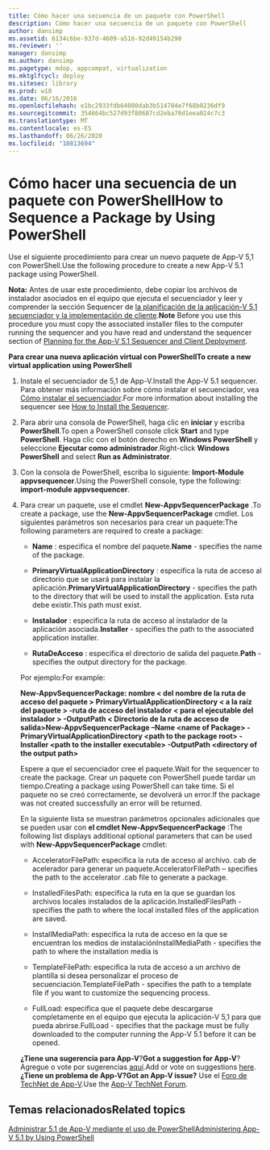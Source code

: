 ```yaml
---
title: Cómo hacer una secuencia de un paquete con PowerShell
description: Cómo hacer una secuencia de un paquete con PowerShell
author: dansimp
ms.assetid: 6134c6be-937d-4609-a516-92d49154b290
ms.reviewer: ''
manager: dansimp
ms.author: dansimp
ms.pagetype: mdop, appcompat, virtualization
ms.mktglfcycl: deploy
ms.sitesec: library
ms.prod: w10
ms.date: 06/16/2016
ms.openlocfilehash: e1bc2933fdb64080dab3b514784e7f68b0236df9
ms.sourcegitcommit: 354664bc527d93f80687cd2eba70d1eea024c7c3
ms.translationtype: MT
ms.contentlocale: es-ES
ms.lasthandoff: 06/26/2020
ms.locfileid: "10813694"
---
```

# <span data-ttu-id="cc3bb-103">Cómo hacer una secuencia de un paquete con PowerShell</span><span class="sxs-lookup"><span data-stu-id="cc3bb-103">How to Sequence a Package by Using PowerShell</span></span>


<span data-ttu-id="cc3bb-104">Use el siguiente procedimiento para crear un nuevo paquete de App-V 5,1 con PowerShell.</span><span class="sxs-lookup"><span data-stu-id="cc3bb-104">Use the following procedure to create a new App-V 5.1 package using PowerShell.</span></span>

<span data-ttu-id="cc3bb-105">**Nota:**  Antes de usar este procedimiento, debe copiar los archivos de instalador asociados en el equipo que ejecuta el secuenciador y leer y comprender la sección Sequencer de [la planificación de la aplicación-V 5,1 secuenciador y la implementación de cliente](planning-for-the-app-v-51-sequencer-and-client-deployment.md).</span><span class="sxs-lookup"><span data-stu-id="cc3bb-105">**Note** Before you use this procedure you must copy the associated installer files to the computer running the sequencer and you have read and understand the sequencer section of [Planning for the App-V 5.1 Sequencer and Client Deployment](planning-for-the-app-v-51-sequencer-and-client-deployment.md).</span></span>

 

**<span data-ttu-id="cc3bb-106">Para crear una nueva aplicación virtual con PowerShell</span><span class="sxs-lookup"><span data-stu-id="cc3bb-106">To create a new virtual application using PowerShell</span></span>**

1.  <span data-ttu-id="cc3bb-107">Instale el secuenciador de 5,1 de App-V.</span><span class="sxs-lookup"><span data-stu-id="cc3bb-107">Install the App-V 5.1 sequencer.</span></span> <span data-ttu-id="cc3bb-108">Para obtener más información sobre cómo instalar el secuenciador, vea [Cómo instalar el secuenciador](how-to-install-the-sequencer-51beta-gb18030.md).</span><span class="sxs-lookup"><span data-stu-id="cc3bb-108">For more information about installing the sequencer see [How to Install the Sequencer](how-to-install-the-sequencer-51beta-gb18030.md).</span></span>

2.  <span data-ttu-id="cc3bb-109">Para abrir una consola de PowerShell, haga clic en **iniciar** y escriba **PowerShell**.</span><span class="sxs-lookup"><span data-stu-id="cc3bb-109">To open a PowerShell console click **Start** and type **PowerShell**.</span></span> <span data-ttu-id="cc3bb-110">Haga clic con el botón derecho en **Windows PowerShell** y seleccione **Ejecutar como administrador**.</span><span class="sxs-lookup"><span data-stu-id="cc3bb-110">Right-click **Windows PowerShell** and select **Run as Administrator**.</span></span>

3.  <span data-ttu-id="cc3bb-111">Con la consola de PowerShell, escriba lo siguiente: **Import-Module appvsequencer**.</span><span class="sxs-lookup"><span data-stu-id="cc3bb-111">Using the PowerShell console, type the following: **import-module appvsequencer**.</span></span>

4.  <span data-ttu-id="cc3bb-112">Para crear un paquete, use el cmdlet **New-AppvSequencerPackage** .</span><span class="sxs-lookup"><span data-stu-id="cc3bb-112">To create a package, use the **New-AppvSequencerPackage** cmdlet.</span></span> <span data-ttu-id="cc3bb-113">Los siguientes parámetros son necesarios para crear un paquete:</span><span class="sxs-lookup"><span data-stu-id="cc3bb-113">The following parameters are required to create a package:</span></span>

    -   <span data-ttu-id="cc3bb-114">**Name** : especifica el nombre del paquete.</span><span class="sxs-lookup"><span data-stu-id="cc3bb-114">**Name** - specifies the name of the package.</span></span>

    -   <span data-ttu-id="cc3bb-115">**PrimaryVirtualApplicationDirectory** : especifica la ruta de acceso al directorio que se usará para instalar la aplicación.</span><span class="sxs-lookup"><span data-stu-id="cc3bb-115">**PrimaryVirtualApplicationDirectory** - specifies the path to the directory that will be used to install the application.</span></span> <span data-ttu-id="cc3bb-116">Esta ruta debe existir.</span><span class="sxs-lookup"><span data-stu-id="cc3bb-116">This path must exist.</span></span>

    -   <span data-ttu-id="cc3bb-117">**Instalador** : especifica la ruta de acceso al instalador de la aplicación asociada.</span><span class="sxs-lookup"><span data-stu-id="cc3bb-117">**Installer** - specifies the path to the associated application installer.</span></span>

    -   <span data-ttu-id="cc3bb-118">**RutaDeAcceso** : especifica el directorio de salida del paquete.</span><span class="sxs-lookup"><span data-stu-id="cc3bb-118">**Path** - specifies the output directory for the package.</span></span>

    <span data-ttu-id="cc3bb-119">Por ejemplo:</span><span class="sxs-lookup"><span data-stu-id="cc3bb-119">For example:</span></span>

    **<span data-ttu-id="cc3bb-120">New-AppvSequencerPackage: nombre &lt; del nombre de la ruta de acceso del paquete &gt; PrimaryVirtualApplicationDirectory &lt; a la raíz del paquete &gt; -ruta de acceso del instalador &lt; para el ejecutable del instalador &gt; -OutputPath &lt; Directorio de la ruta de acceso de salida&gt;</span><span class="sxs-lookup"><span data-stu-id="cc3bb-120">New-AppvSequencerPackage –Name &lt;name of Package&gt; -PrimaryVirtualApplicationDirectory &lt;path to the package root&gt; -Installer &lt;path to the installer executable&gt; -OutputPath &lt;directory of the output path&gt;</span></span>**

    <span data-ttu-id="cc3bb-121">Espere a que el secuenciador cree el paquete.</span><span class="sxs-lookup"><span data-stu-id="cc3bb-121">Wait for the sequencer to create the package.</span></span> <span data-ttu-id="cc3bb-122">Crear un paquete con PowerShell puede tardar un tiempo.</span><span class="sxs-lookup"><span data-stu-id="cc3bb-122">Creating a package using PowerShell can take time.</span></span> <span data-ttu-id="cc3bb-123">Si el paquete no se creó correctamente, se devolverá un error.</span><span class="sxs-lookup"><span data-stu-id="cc3bb-123">If the package was not created successfully an error will be returned.</span></span>

    <span data-ttu-id="cc3bb-124">En la siguiente lista se muestran parámetros opcionales adicionales que se pueden usar con **el cmdlet New-AppvSequencerPackage** :</span><span class="sxs-lookup"><span data-stu-id="cc3bb-124">The following list displays additional optional parameters that can be used with **New-AppvSequencerPackage** cmdlet:</span></span>

    -   <span data-ttu-id="cc3bb-125">AcceleratorFilePath: especifica la ruta de acceso al archivo. cab de acelerador para generar un paquete.</span><span class="sxs-lookup"><span data-stu-id="cc3bb-125">AcceleratorFilePath – specifies the path to the accelerator .cab file to generate a package.</span></span>

    -   <span data-ttu-id="cc3bb-126">InstalledFilesPath: especifica la ruta en la que se guardan los archivos locales instalados de la aplicación.</span><span class="sxs-lookup"><span data-stu-id="cc3bb-126">InstalledFilesPath - specifies the path to where the local installed files of the application are saved.</span></span>

    -   <span data-ttu-id="cc3bb-127">InstallMediaPath: especifica la ruta de acceso en la que se encuentran los medios de instalación</span><span class="sxs-lookup"><span data-stu-id="cc3bb-127">InstallMediaPath - specifies the path to where the installation media is</span></span>

    -   <span data-ttu-id="cc3bb-128">TemplateFilePath: especifica la ruta de acceso a un archivo de plantilla si desea personalizar el proceso de secuenciación.</span><span class="sxs-lookup"><span data-stu-id="cc3bb-128">TemplateFilePath - specifies the path to a template file if you want to customize the sequencing process.</span></span>

    -   <span data-ttu-id="cc3bb-129">FullLoad: especifica que el paquete debe descargarse completamente en el equipo que ejecuta la aplicación-V 5,1 para que pueda abrirse.</span><span class="sxs-lookup"><span data-stu-id="cc3bb-129">FullLoad - specifies that the package must be fully downloaded to the computer running the App-V 5.1 before it can be opened.</span></span>

    <span data-ttu-id="cc3bb-130">**¿Tiene una sugerencia para App-V**?</span><span class="sxs-lookup"><span data-stu-id="cc3bb-130">**Got a suggestion for App-V**?</span></span> <span data-ttu-id="cc3bb-131">Agregue o vote por sugerencias [aquí](http://appv.uservoice.com/forums/280448-microsoft-application-virtualization).</span><span class="sxs-lookup"><span data-stu-id="cc3bb-131">Add or vote on suggestions [here](http://appv.uservoice.com/forums/280448-microsoft-application-virtualization).</span></span> **<span data-ttu-id="cc3bb-132">¿Tiene un problema de App-V?</span><span class="sxs-lookup"><span data-stu-id="cc3bb-132">Got an App-V issue?</span></span>** <span data-ttu-id="cc3bb-133">Use el [Foro de TechNet de App-V](https://social.technet.microsoft.com/Forums/home?forum=mdopappv).</span><span class="sxs-lookup"><span data-stu-id="cc3bb-133">Use the [App-V TechNet Forum](https://social.technet.microsoft.com/Forums/home?forum=mdopappv).</span></span>

## <span data-ttu-id="cc3bb-134">Temas relacionados</span><span class="sxs-lookup"><span data-stu-id="cc3bb-134">Related topics</span></span>


[<span data-ttu-id="cc3bb-135">Administrar 5.1 de App-V mediante el uso de PowerShell</span><span class="sxs-lookup"><span data-stu-id="cc3bb-135">Administering App-V 5.1 by Using PowerShell</span></span>](administering-app-v-51-by-using-powershell.md)

 

 





